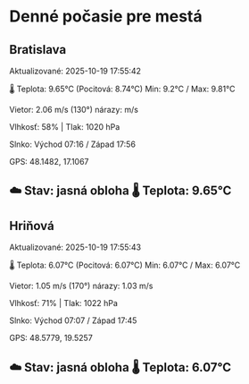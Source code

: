 ﻿# Denné počasie pre mestá

## Bratislava
Aktualizované: 2025-10-19 17:55:42

🌡️ Teplota: 9.65°C 
(Pocitová: 8.74°C)
Min: 9.2°C / Max: 9.81°C

Vietor: 2.06 m/s    (130°) 
nárazy:  m/s

Vlhkosť: 58% | Tlak: 1020 hPa

Slnko: Východ 07:16 / Západ 17:56

GPS: 48.1482, 17.1067

☁️ Stav: jasná obloha        🌡️ Teplota: 9.65°C
---

## Hriňová
Aktualizované: 2025-10-19 17:55:43

🌡️ Teplota: 6.07°C 
(Pocitová: 6.07°C)
Min: 6.07°C / Max: 6.07°C

Vietor: 1.05 m/s (170°)
nárazy: 1.03 m/s

Vlhkosť: 71% | Tlak: 1022 hPa

Slnko: Východ 07:07 / Západ 17:45

GPS: 48.5779, 19.5257

☁️ Stav: jasná obloha        🌡️ Teplota: 6.07°C
---
